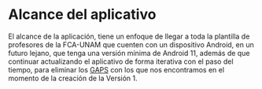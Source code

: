 # Alcance del aplicativo

El alcance de la aplicación, tiene un enfoque de llegar a toda la plantilla de profesores de la FCA-UNAM que cuenten con un dispositivo Android, en un futuro lejano, que tenga una versión mínima de Android 11, además de que continuar actualizando el aplicativo de forma iterativa con el paso del tiempo, para eliminar los [GAPS](/Diseño/Alcance/GAPS.md) con los que nos encontramos en el momento de la creación de la Versión 1.
